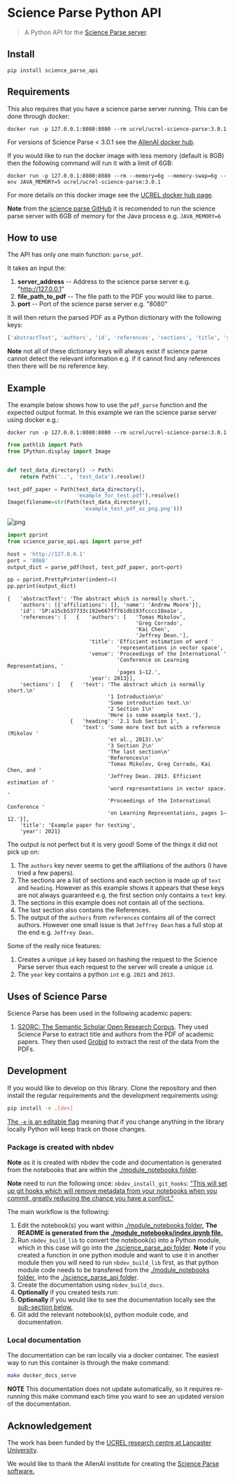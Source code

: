 # Science Parse Python API
> A Python API for the <a href='https://github.com/allenai/science-parse'>Science Parse server</a>.


## Install

`pip install science_parse_api`

## Requirements

This also requires that you have a science parse server running. This can be done through docker:

```
docker run -p 127.0.0.1:8080:8080 --rm ucrel/ucrel-science-parse:3.0.1
```

For versions of Science Parse < 3.0.1 see the [AllenAI docker hub](https://hub.docker.com/r/allenai/scienceparse).

If you would like to run the docker image with less memory (default is 8GB) then the following command will run it with a limit of 6GB:

```
docker run -p 127.0.0.1:8080:8080 --rm --memory=6g --memory-swap=6g --env JAVA_MEMORY=5 ucrel/ucrel-science-parse:3.0.1
```

For more details on this docker image see the [UCREL docker hub page](https://hub.docker.com/r/ucrel/ucrel-science-parse).

**Note** from the [science parse GitHub](https://github.com/allenai/science-parse/tree/master/cli#memory) it is recomended to run the science parse server with 6GB of memory for the Java process e.g. `JAVA_MEMORY=6`

## How to use

The API has only one main function: `parse_pdf`. 

It takes an input the:
1. **server_address** -- Address to the science parse server e.g. "http://127.0.0.1"
2. **file_path_to_pdf** -- The file path to the PDF you would like to parse.
3. **port** -- Port of the science parse server e.g. "8080" 

It will then return the parsed PDF as a Python dictionary with the following keys:

```python
['abstractText', 'authors', 'id', 'references', 'sections', 'title', 'year']
```

**Note** not all of these dictionary keys will always exist if science parse cannot detect the relevant information e.g. if it cannot find any references then there will be no reference key.

## Example

The example below shows how to use the `pdf_parse` function and the expected output format. In this example we ran the science parse server using docker e.g.:

```
docker run -p 127.0.0.1:8080:8080 --rm ucrel/ucrel-science-parse:3.0.1
```

```python
from pathlib import Path
from IPython.display import Image


def test_data_directory() -> Path:
    return Path('..', 'test_data').resolve()

test_pdf_paper = Path(test_data_directory(), 
                      'example_for_test.pdf').resolve()
Image(filename=str(Path(test_data_directory(), 
                        'example_test_pdf_as_png.png')))
```




![png](docs/images/output_6_0.png)



```python
import pprint
from science_parse_api.api import parse_pdf

host = 'http://127.0.0.1'
port = '8080'
output_dict = parse_pdf(host, test_pdf_paper, port=port)

pp = pprint.PrettyPrinter(indent=4)
pp.pprint(output_dict)
```

    {   'abstractText': 'The abstract which is normally short.',
        'authors': [{'affiliations': [], 'name': 'Andrew Moore'}],
        'id': 'SP:a15cb537733c192e667ff761db193fcccc18ea1e',
        'references': [   {   'authors': [   'Tomas Mikolov',
                                             'Greg Corrado',
                                             'Kai Chen',
                                             'Jeffrey Dean.'],
                              'title': 'Efficient estimation of word '
                                       'representations in vector space',
                              'venue': 'Proceedings of the International '
                                       'Conference on Learning Representations, '
                                       'pages 1–12.',
                              'year': 2013}],
        'sections': [   {   'text': 'The abstract which is normally short.\n'
                                    '1 Introduction\n'
                                    'Some introduction text.\n'
                                    '2 Section 1\n'
                                    'Here is some example text.'},
                        {   'heading': '2.1 Sub Section 1',
                            'text': 'Some more text but with a reference (Mikolov '
                                    'et al., 2013).\n'
                                    '3 Section 2\n'
                                    'The last section\n'
                                    'References\n'
                                    'Tomas Mikolov, Greg Corrado, Kai Chen, and '
                                    'Jeffrey Dean. 2013. Efficient estimation of '
                                    'word representations in vector space. '
                                    'Proceedings of the International Conference '
                                    'on Learning Representations, pages 1–12.'}],
        'title': 'Example paper for testing',
        'year': 2021}


The output is not perfect but it is very good! Some of the things it did not pick up on:

1. The `authors` key never seems to get the affiliations of the authors (I have tried a few papers).
2. The sections are a list of sections and each section is made up of `text` and `heading`. However as this example shows it appears that these keys are not always guaranteed e.g. the first section only contains a `text` key.
3. The sections in this example does not contain all of the sections.
4. The last section also contains the References.
5. The output of the `authors` from `references` contains all of the correct authors. However one small issue is that `Jeffrey Dean` has a full stop at the end e.g. `Jeffrey Dean.`

Some of the really nice features:

1. Creates a unique `id` key based on hashing the request to the Science Parse server thus each request to the server will create a unique `id`.
2. The `year` key contains a python `int` e.g. `2021` and `2013`. 

## Uses of Science Parse

Science Parse has been used in the following academic papers:

1. [S2ORC: The Semantic Scholar Open Research Corpus](https://www.aclweb.org/anthology/2020.acl-main.447.pdf). They used Science Parse to extract title and authors from the PDF of academic papers. They then used [Grobid](https://grobid.readthedocs.io/en/latest/) to extract the rest of the data from the PDFs.

## Development

If you would like to develop on this library. Clone the repository and then install the regular requirements and the development requirements using:

``` bash
pip install -e .[dev]
```

[The `-e` is an editable flag](http://codumentary.blogspot.com/2014/11/python-tip-of-year-pip-install-editable.html) meaning that if you change anything in the library locally Python will keep track on those changes.

### Package is created with nbdev

**Note** as it is created with nbdev the code and documentation is generated from the notebooks that are within the [./module_notebooks folder](./module_notebooks).

**Note** need to run the following once: `nbdev_install_git_hooks`: ["This will set up git hooks which will remove metadata from your notebooks when you commit, greatly reducing the chance you have a conflict."](https://nbdev.fast.ai/tutorial.html#Install-git-hooks-to-avoid-and-handle-conflicts)

The main workflow is the following:

1. Edit the notebook(s) you want within [./module_notebooks folder.](./module_notebooks) **The README is generated from the [./module_notebooks/index.ipynb file.](./module_notebooks/index.ipynb)**
2. Run `nbdev_build_lib` to convert the notebook(s) into a Python module, which in this case will go into the [./science_parse_api folder](./science_parse_api). **Note** if you created a function in one python module and want to use it in another module then you will need to run `nbdev_build_lib` first, as that python module code needs to be transfered from the [./module_notebooks folder.](./module_notebooks) into the [./science_parse_api folder](./science_parse_api).
3. Create the documentation using `nbdev_build_docs`.
4. **Optionally** if you created tests run:
5. **Optionally** if you would like to see the documentation locally see the [sub-section below.](#local-documentation)
6. Git add the relevant notebook(s), python module code, and documentation.

### Local documentation

The documentation can be ran locally via a docker container. The easiest way to run this container is through the make command:

``` bash
make docker_docs_serve
```

**NOTE** This documentation does not update automatically, so it requires re-running this make command each time you want to see an updated version of the documentation.

## Acknowledgement

The work has been funded by the [UCREL research centre at Lancaster University](http://ucrel.lancs.ac.uk/).

We would like to thank the AllenAI institute for creating the [Science Parse software.](https://github.com/allenai/science-parse)
